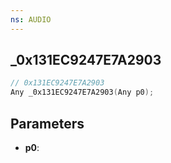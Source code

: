 ```yaml
---
ns: AUDIO
---
```

## _0x131EC9247E7A2903

```c
// 0x131EC9247E7A2903
Any _0x131EC9247E7A2903(Any p0);
```

## Parameters
* **p0**:
